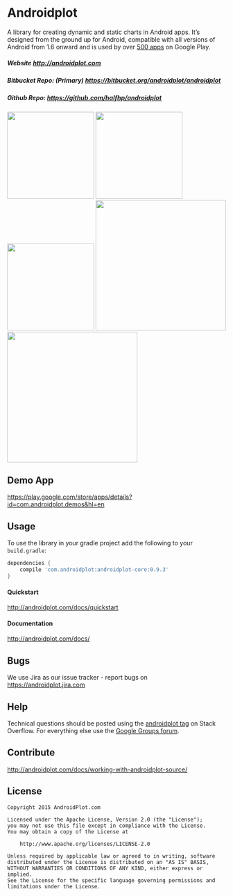 # Androidplot
A library for creating dynamic and static charts in Android apps. It’s designed from the ground up for Android, compatible with all versions of Android from 1.6 onward and is used by over [500 apps](http://www.appbrain.com/stats/libraries/details/androidplot/androidplot) on Google Play.

##### Website http://androidplot.com
##### Bitbucket Repo: (Primary) https://bitbucket.org/androidplot/androidplot
##### Github Repo: https://github.com/halfhp/androidplot

<img src="http://androidplot.com/wp-content/gallery/plot-examples/oz_ebelyneq4dm37vjmwik_euw5ntvmagf__icgczzqssdpxs8yogwecjedgyy_zh900-rw.png" width="200"/>
<img src="http://androidplot.com/wp-content/gallery/plot-examples/device-2013-06-25-214639.png" width="200"/>
<img src="http://androidplot.com/wp-content/gallery/plot-examples/device-2013-04-09-155459.png" width="200"/>
<img src="http://androidplot.com/wp-content/gallery/plot-examples/d5ww79fhyex_ufrk2bvqoyhgsrujn95_cboi4byoaasff5pjnv2dclh6gjpgphxyywwh900-rw.png" width="300"/>
<img src="http://androidplot.com/wp-content/gallery/plot-examples/history-7tablet-land-en.png" width="300"/>

## Demo App
https://play.google.com/store/apps/details?id=com.androidplot.demos&hl=en

## Usage
To use the library in your gradle project add the following to your `build.gradle`:

```groovy
dependencies {
    compile 'com.androidplot:androidplot-core:0.9.3'
}
```

#### Quickstart
http://androidplot.com/docs/quickstart

#### Documentation
http://androidplot.com/docs/

## Bugs
We use Jira as our issue tracker - report bugs on https://androidplot.jira.com

## Help
Technical questions should be posted using the [androidplot tag](http://stackoverflow.com/questions/tagged/androidplot) on Stack Overflow.  For everything else use the [Google Groups forum](https://groups.google.com/d/forum/androidplot).

## Contribute
http://androidplot.com/docs/working-with-androidplot-source/

## License
    Copyright 2015 AndroidPlot.com

    Licensed under the Apache License, Version 2.0 (the "License");
    you may not use this file except in compliance with the License.
    You may obtain a copy of the License at

        http://www.apache.org/licenses/LICENSE-2.0

    Unless required by applicable law or agreed to in writing, software
    distributed under the License is distributed on an "AS IS" BASIS,
    WITHOUT WARRANTIES OR CONDITIONS OF ANY KIND, either express or implied.
    See the License for the specific language governing permissions and
    limitations under the License.
